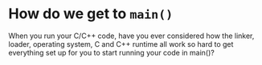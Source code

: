# How do we get to `main()`

When you run your C/C++ code, have you ever considered how the linker, loader, operating system, C and C++ runtime all work so hard to get everything set up for you to start running your code in main()?

